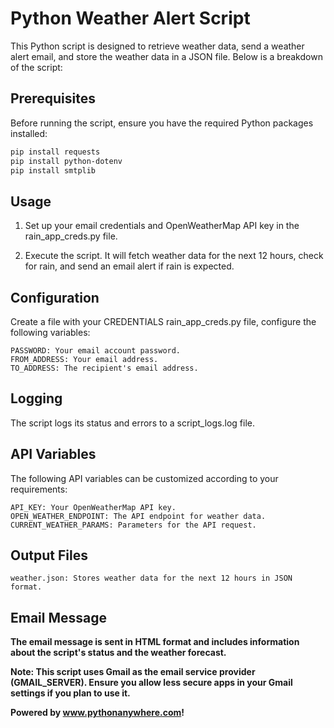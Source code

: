 # Python Weather Alert Script

This Python script is designed to retrieve weather data, send a weather alert email, and store the weather data in a JSON file. Below is a breakdown of the script:

## Prerequisites

Before running the script, ensure you have the required Python packages installed:

```bash
pip install requests
pip install python-dotenv
pip install smtplib
```

## Usage
1. Set up your email credentials and OpenWeatherMap API key in the rain_app_creds.py file.

2. Execute the script. It will fetch weather data for the next 12 hours, check for rain, and send an email alert if rain is expected.

## Configuration

Create a file with your CREDENTIALS rain_app_creds.py file, configure the following variables:

    PASSWORD: Your email account password.
    FROM_ADDRESS: Your email address.
    TO_ADDRESS: The recipient's email address.

## Logging

The script logs its status and errors to a script_logs.log file.

## API Variables

The following API variables can be customized according to your requirements:

    API_KEY: Your OpenWeatherMap API key.
    OPEN_WEATHER_ENDPOINT: The API endpoint for weather data.
    CURRENT_WEATHER_PARAMS: Parameters for the API request.

## Output Files

    weather.json: Stores weather data for the next 12 hours in JSON format.

## Email Message

<b>The email message is sent in HTML format and includes information about the script's status and the weather forecast.

Note: This script uses Gmail as the email service provider (GMAIL_SERVER). Ensure you allow less secure apps in your Gmail settings if you plan to use it.

Powered by www.pythonanywhere.com!
</b>
